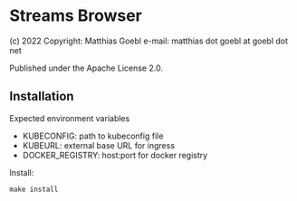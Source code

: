 Streams Browser
===============
(c) 2022 Copyright: Matthias Goebl
e-mail: matthias dot goebl at goebl dot net

Published under the Apache License 2.0.


Installation
------------

Expected environment variables
- KUBECONFIG: path to kubeconfig file
- KUBEURL: external base URL for ingress
- DOCKER_REGISTRY: host:port for docker registry


Install:

    make install
